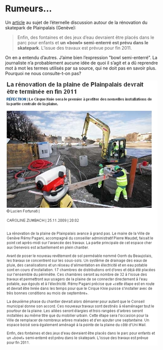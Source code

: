 # Rumeurs...

<!-- Manuel Hitz -->

Un [article](http://www.tdg.ch/geneve/actu/renovation-plaine-plainpalais-devrait-terminee-fin-2011-2009-11-25) au sujet de l’éternelle discussion autour de la rénovation du skatepark de Plainpalais (Genève): 

> Enfin, des fontaines et des jeux d’eau devraient être placés dans le parc pour enfants et **un «bowl» semi-enterré est prévu dans le skatepark**. L’issue des travaux est prévue pour fin 2011.

On en a entendu d’autres. J’aime bien l’expression "bowl semi-enterré". La journaliste n’a probablement aucune idée de quoi il s’agit et a dû reprendre mot à mot les termes utilisés par sa source, qui ne doit pas en savoir plus. Pourquoi ne nous consulte-t-on pas?

![captured](./media/captured.jpg)
